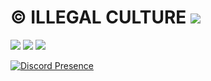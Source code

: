 # © ILLEGAL CULTURE <img src="https://komarev.com/ghpvc/?username=illegalculture&color=202020"/>
<p align="left">
 <a href="https://discord.gg/illegalculture" target"blank_"><img src="https://img.shields.io/badge/Discord%20-7289DA.svg?&style=for-the-badge&logo=discord&logoColor=white"></a>
  <a href="https://www.github.com/illegalculture" target"blank_"><img src="https://img.shields.io/badge/GitHub%20-191717.svg?&style=for-the-badge&logo=github&logoColor=white"></a>
 <a href="https://www.instagram.com/anillufuk." target"blank_"><img src="https://img.shields.io/badge/INSTAGRAM%20-DC3175.svg?&style=for-the-badge&logo=instagram&logoColor=white"></a>


[![Discord Presence](https://lanyard-profile-readme.vercel.app/api/228971558972948491)](https://discord.com/users/228971558972948491)
